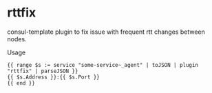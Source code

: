 # rttfix

consul-template plugin to fix issue with frequent rtt changes between nodes.

Usage

```
{{ range $s := service "some-service~_agent" | toJSON | plugin "rttfix" | parseJSON }}
{{ $s.Address }}:{{ $s.Port }}
{{ end }}
```
